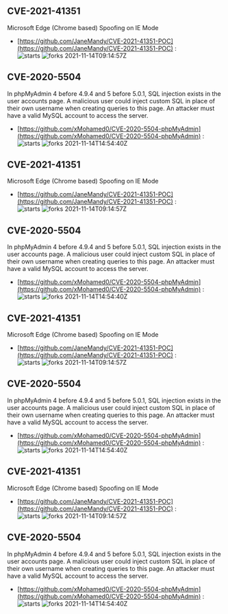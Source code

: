 ## CVE-2021-41351
 Microsoft Edge (Chrome based) Spoofing on IE Mode

- [https://github.com/JaneMandy/CVE-2021-41351-POC](https://github.com/JaneMandy/CVE-2021-41351-POC) :  
![starts](https://img.shields.io/github/stars/JaneMandy/CVE-2021-41351-POC.svg) 
![forks](https://img.shields.io/github/forks/JaneMandy/CVE-2021-41351-POC.svg) 
2021-11-14T09:14:57Z

## CVE-2020-5504
 In phpMyAdmin 4 before 4.9.4 and 5 before 5.0.1, SQL injection exists in the user accounts page. A malicious user could inject custom SQL in place of their own username when creating queries to this page. An attacker must have a valid MySQL account to access the server.

- [https://github.com/xMohamed0/CVE-2020-5504-phpMyAdmin](https://github.com/xMohamed0/CVE-2020-5504-phpMyAdmin) :  
![starts](https://img.shields.io/github/stars/xMohamed0/CVE-2020-5504-phpMyAdmin.svg) 
![forks](https://img.shields.io/github/forks/xMohamed0/CVE-2020-5504-phpMyAdmin.svg) 
2021-11-14T14:54:40Z

## CVE-2021-41351
 Microsoft Edge (Chrome based) Spoofing on IE Mode

- [https://github.com/JaneMandy/CVE-2021-41351-POC](https://github.com/JaneMandy/CVE-2021-41351-POC) :  
![starts](https://img.shields.io/github/stars/JaneMandy/CVE-2021-41351-POC.svg) 
![forks](https://img.shields.io/github/forks/JaneMandy/CVE-2021-41351-POC.svg) 
2021-11-14T09:14:57Z

## CVE-2020-5504
 In phpMyAdmin 4 before 4.9.4 and 5 before 5.0.1, SQL injection exists in the user accounts page. A malicious user could inject custom SQL in place of their own username when creating queries to this page. An attacker must have a valid MySQL account to access the server.

- [https://github.com/xMohamed0/CVE-2020-5504-phpMyAdmin](https://github.com/xMohamed0/CVE-2020-5504-phpMyAdmin) :  
![starts](https://img.shields.io/github/stars/xMohamed0/CVE-2020-5504-phpMyAdmin.svg) 
![forks](https://img.shields.io/github/forks/xMohamed0/CVE-2020-5504-phpMyAdmin.svg) 
2021-11-14T14:54:40Z

## CVE-2021-41351
 Microsoft Edge (Chrome based) Spoofing on IE Mode

- [https://github.com/JaneMandy/CVE-2021-41351-POC](https://github.com/JaneMandy/CVE-2021-41351-POC) :  
![starts](https://img.shields.io/github/stars/JaneMandy/CVE-2021-41351-POC.svg) 
![forks](https://img.shields.io/github/forks/JaneMandy/CVE-2021-41351-POC.svg) 
2021-11-14T09:14:57Z

## CVE-2020-5504
 In phpMyAdmin 4 before 4.9.4 and 5 before 5.0.1, SQL injection exists in the user accounts page. A malicious user could inject custom SQL in place of their own username when creating queries to this page. An attacker must have a valid MySQL account to access the server.

- [https://github.com/xMohamed0/CVE-2020-5504-phpMyAdmin](https://github.com/xMohamed0/CVE-2020-5504-phpMyAdmin) :  
![starts](https://img.shields.io/github/stars/xMohamed0/CVE-2020-5504-phpMyAdmin.svg) 
![forks](https://img.shields.io/github/forks/xMohamed0/CVE-2020-5504-phpMyAdmin.svg) 
2021-11-14T14:54:40Z

## CVE-2021-41351
 Microsoft Edge (Chrome based) Spoofing on IE Mode

- [https://github.com/JaneMandy/CVE-2021-41351-POC](https://github.com/JaneMandy/CVE-2021-41351-POC) :  
![starts](https://img.shields.io/github/stars/JaneMandy/CVE-2021-41351-POC.svg) 
![forks](https://img.shields.io/github/forks/JaneMandy/CVE-2021-41351-POC.svg) 
2021-11-14T09:14:57Z

## CVE-2020-5504
 In phpMyAdmin 4 before 4.9.4 and 5 before 5.0.1, SQL injection exists in the user accounts page. A malicious user could inject custom SQL in place of their own username when creating queries to this page. An attacker must have a valid MySQL account to access the server.

- [https://github.com/xMohamed0/CVE-2020-5504-phpMyAdmin](https://github.com/xMohamed0/CVE-2020-5504-phpMyAdmin) :  
![starts](https://img.shields.io/github/stars/xMohamed0/CVE-2020-5504-phpMyAdmin.svg) 
![forks](https://img.shields.io/github/forks/xMohamed0/CVE-2020-5504-phpMyAdmin.svg) 
2021-11-14T14:54:40Z

